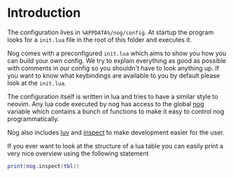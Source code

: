 # Introduction

The configuration lives in `%APPDATA%/nog/config`.
At startup the program looks for a `init.lua` file in the root of this folder and executes it.

Nog comes with a preconfigured `init.lua` which aims to show you how you can build your own config.
We try to explain everything as good as possible with comments in our config so you shouldn't have to look anything up.
If you want to know what keybindings are available to you by default please look at the `init.lua`.

The configuration itself is written in lua and tries to have a similar style to neovim. 
Any lua code executed by nog has access to the global [nog](../API/general.html) variable which contains a bunch of functions to make it easy to control nog programmatically.

Nog also includes [luv](https://github.com/luvit/luv) and [inspect](https://github.com/kikito/inspect.lua) to make development easier for the user.

If you ever want to look at the structure of a lua table you can easily print a very nice overview using the following statement

```lua
print(nog.inspect(tbl))
```
